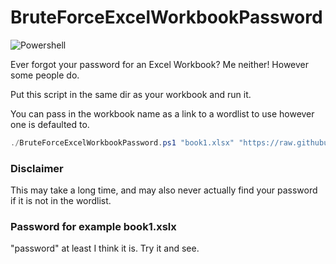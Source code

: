 # BruteForceExcelWorkbookPassword

![Powershell](https://github.com/PartTimeLegend/BruteForceExcelWorkbookPassword/workflows/Powershell/badge.svg)

Ever forgot your password for an Excel Workbook? Me neither! However some people do.

Put this script in the same dir as your workbook and run it.

You can pass in the workbook name as a link to a wordlist to use however one is defaulted to.

```powershell
./BruteForceExcelWorkbookPassword.ps1 "book1.xlsx" "https://raw.githubusercontent.com/openethereum/wordlist/master/res/wordlist.txt"
```

### Disclaimer
This may take a long time, and may also never actually find your password if it is not in the wordlist.

### Password for example book1.xslx
"password" at least I think it is. Try it and see.
